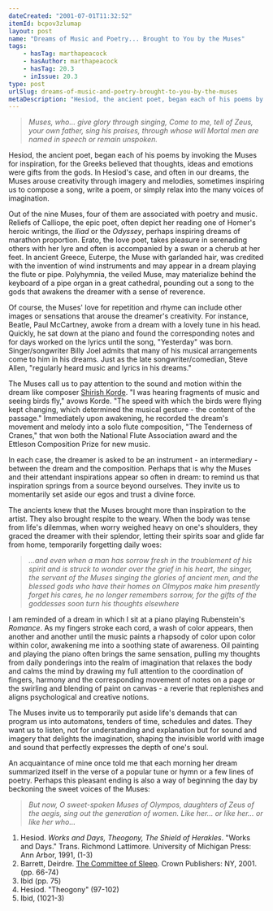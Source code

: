 ```yaml
---
dateCreated: "2001-07-01T11:32:52"
itemId: bcpov3zlumap
layout: post
name: "Dreams of Music and Poetry... Brought to You by the Muses"
tags:
    - hasTag: marthapeacock
    - hasAuthor: marthapeacock
    - hasTag: 20.3
    - inIssue: 20.3
type: post
urlSlug: dreams-of-music-and-poetry-brought-to-you-by-the-muses
metaDescription: "Hesiod, the ancient poet, began each of his poems by invoking the Muses, for the Greeks believed that thoughts, ideas and emotions were gifts from the gods. Can dreams be considered gifts from the Muses?"
---
```


> _Muses, who... give glory through singing, Come to me, tell of Zeus, your own father, sing his praises, through whose will Mortal men are named in speech or remain unspoken._

Hesiod, the ancient poet, began each of his poems by invoking the Muses for inspiration, for the Greeks believed that thoughts, ideas and emotions were gifts from the gods. In Hesiod's case, and often in our dreams, the Muses arouse creativity through imagery and melodies, sometimes inspiring us to compose a song, write a poem, or simply relax into the many voices of imagination.

Out of the nine Muses, four of them are associated with poetry and music. Reliefs of Calliope, the epic poet, often depict her reading one of Homer's heroic writings, the _Iliad_ or the _Odyssey_, perhaps inspiring dreams of marathon proportion. Erato, the love poet, takes pleasure in serenading others with her lyre and often is accompanied by a swan or a cherub at her feet. In ancient Greece, Euterpe, the Muse with garlanded hair, was credited with the invention of wind instruments and may appear in a dream playing the flute or pipe. Polyhymnia, the veiled Muse, may materialize behind the keyboard of a pipe organ in a great cathedral, pounding out a song to the gods that awakens the dreamer with a sense of reverence.

Of course, the Muses' love for repetition and rhyme can include other images or sensations that arouse the dreamer's creativity. For instance, Beatle, Paul McCartney, awoke from a dream with a lovely tune in his head. Quickly, he sat down at the piano and found the corresponding notes and for days worked on the lyrics until the song, "Yesterday" was born. Singer/songwriter Billy Joel admits that many of his musical arrangements come to him in his dreams. Just as the late songwriter/comedian, Steve Allen, "regularly heard music and lyrics in his dreams."

The Muses call us to pay attention to the sound and motion within the dream like composer [Shirish Korde](https://www.shirishkorde.com/). "I was hearing fragments of music and seeing birds fly," avows Korde. "The speed with which the birds were flying kept changing, which determined the musical gesture - the content of the passage." Immediately upon awakening, he recorded the dream's movement and melody into a solo flute composition, "The Tenderness of Cranes," that won both the National Flute Association award and the Ettleson Composition Prize for new music.

In each case, the dreamer is asked to be an instrument - an intermediary - between the dream and the composition. Perhaps that is why the Muses and their attendant inspirations appear so often in dream: to remind us that inspiration springs from a source beyond ourselves. They invite us to momentarily set aside our egos and trust a divine force.

The ancients knew that the Muses brought more than inspiration to the artist. They also brought respite to the weary. When the body was tense from life's dilemmas, when worry weighed heavy on one's shoulders, they graced the dreamer with their splendor, letting their spirits soar and glide far from home, temporarily forgetting daily woes:

> _...and even when a man has sorrow fresh in the troublement of his spirit and is struck to wonder over the grief in his heart, the singer, the servant of the Muses singing the glories of ancient men, and the blessed gods who have their homes on Olmypos make him presently forget his cares, he no longer remembers sorrow, for the gifts of the goddesses soon turn his thoughts elsewhere_

I am reminded of a dream in which I sit at a piano playing Rubenstein's _Romance_. As my fingers stroke each cord, a wash of color appears, then another and another until the music paints a rhapsody of color upon color within color, awakening me into a soothing state of awareness. Oil painting and playing the piano often brings the same sensation, pulling my thoughts from daily ponderings into the realm of imagination that relaxes the body and calms the mind by drawing my full attention to the coordination of fingers, harmony and the corresponding movement of notes on a page or the swirling and blending of paint on canvas - a reverie that replenishes and aligns psychological and creative notions.

The Muses invite us to temporarily put aside life's demands that can program us into automatons, tenders of time, schedules and dates. They want us to listen, not for understanding and explanation but for sound and imagery that delights the imagination, shaping the invisible world with image and sound that perfectly expresses the depth of one's soul.

An acquaintance of mine once told me that each morning her dream summarized itself in the verse of a popular tune or hymn or a few lines of poetry. Perhaps this pleasant ending is also a way of beginning the day by beckoning the sweet voices of the Muses:

> _But now, O sweet-spoken Muses of Olympos, daughters of Zeus of the aegis, sing out the generation of women. Like her... or like her... or like her who..._

1. Hesiod. _Works and Days, Theogony, The Shield of Herakles_. "Works and Days." Trans. Richmond Lattimore. University of Michigan Press: Ann Arbor, 1991, (1-3)
2. Barrett, Deirdre. [The Committee of Sleep](../bcpov6rcommi/book-review-the-committee-of-sleep-deirdre-barrett). Crown Publishers: NY, 2001. (pp. 66-74)
3. Ibid (pp. 75)
4. Hesiod. "Theogony" (97-102)
5. Ibid, (1021-3)
